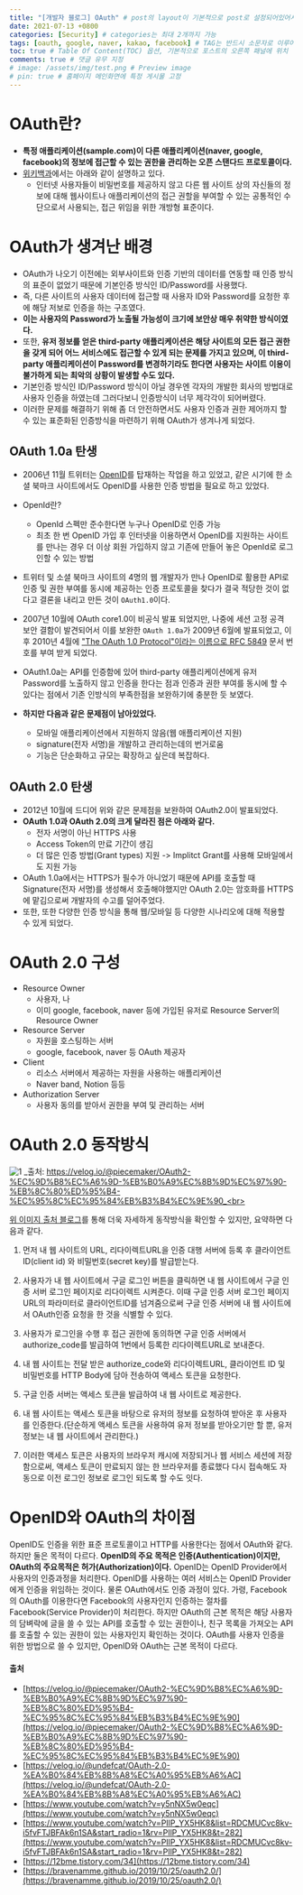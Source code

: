 ```yaml
---
title: "[개발자 블로그] OAuth" # post의 layout이 기본적으로 post로 설정되어있어서 Front Matter에 따로 layout변수를 만들어 주지 않아도 됨
date: 2021-07-13 +0800
categories: [Security] # categories는 최대 2개까지 가능
tags: [oauth, google, naver, kakao, facebook] # TAG는 반드시 소문자로 이루어져야함, 0~무한개까지 지정 가능
toc: true # Table Of Content(TOC) 옵션, 기본적으로 포스트의 오른쪽 패널에 위치
comments: true # 댓글 유무 지정
# image: /assets/img/test.png # Preview image
# pin: true # 홈페이지 메인화면에 특정 게시물 고정
---
```


# OAuth란?
- <b>특정 애플리케이션(sample.com)이 다른 애플리케이션(naver, google, facebook)의 정보에 접근할 수 있는 권한을 관리하는 오픈 스탠다드 프로토콜이다.</b>
- [위키백과](https://ko.wikipedia.org/wiki/OAuth)에서는 아래와 같이 설명하고 있다.
    - 인터넷 사용자들이 비밀번호를 제공하지 않고 다른 웹 사이트 상의 자신들의 정보에 대해 웹사이트나 애플리케이션의 접근 권할을 부여할 수 있는 공통적인 수단으로서 사용되는, 접근 위임을 위한 개방형 표준이다.

# OAuth가 생겨난 배경
- OAuth가 나오기 이전에는 외부사이트와 인증 기반의 데이터를 연동할 때 인증 방식의 표준이 없었기 때문에 기본인증 방식인 ID/Password를 사용했다.
- 즉, 다른 사이트의 사용자 데이터에 접근할 때 사용자 ID와 Password를 요청한 후에 해당 저보로 인증을 하는 구조였다.
- <b>이는 사용자의 Password가 노출될 가능성이 크기에 보안상 매우 취약한 방식이였다.</b>
- 또한, <b>유저 정보를 얻은 third-party 애플리케이션은 해당 사이트의 모든 접근 권한을 갖게 되어 어느 서비스에도 접근할 수 있게 되는 문제를 가지고 있으며, 이 third-party 애플리케이션이 Password를 변경하기라도 한다면 사용자는 사이트 이용이 불가하게 되는 최악의 상황이 발생할 수도 있다.</b>
- 기본인증 방식인 ID/Password 방식이 아닐 경우엔 각자의 개발한 회사의 방법대로 사용자 인증을 하였는데 그러다보니 인증방식이 너무 제각각이 되어버렸다.
- 이러한 문제를 해결하기 위해 좀 더 안전하면서도 사용자 인증과 권한 제어까지 할 수 있는 표준화된 인증방식을 마련하기 위해 OAuth가 생겨나게 되었다.

## OAuth 1.0a 탄생
- 2006년 11월 트위터는 [OpenID](https://ko.wikipedia.org/wiki/%EC%98%A4%ED%94%88%EC%95%84%EC%9D%B4%EB%94%94)를 탑재하는 작업을 하고 있었고, 같은 시기에 한 소셜 북마크 사이트에서도 OpenID를 사용한 인증 방법을 필요로 하고 있었다.

- OpenId란?
    - OpenId 스펙만 준수한다면 누구나 OpenID로 인증 가능
    - 최초 한 번 OpenID 가입 후 인터넷을 이용하면서 OpenID를 지원하는 사이트를 만나는 경우 더 이상 회원 가입하지 않고 기존에 만들어 놓은 OpenId로 로그인할 수 있는 방법


- 트위터 및 소셜 북마크 사이트의 4명의 웹 개발자가 만나 OpenID로 활용한 API로 인증 및 권한 부여를 동시에 제공하는 인증 프로토콜을 찾다가 결국 적당한 것이 없다고 결론을 내리고 만든 것이 `OAuth1.0`이다.
- 2007년 10월에 OAuth core1.0이 비공식 발표 되었지만, 나중에 세션 고정 공격 보안 결함이 발견되어서 이를 보완한 `OAuth 1.0a`가 2009년 6월에 발표되었고, 이후 2010년 4월에 ["The OAuth 1.0 Protocol"이라는 이름으로 RFC 5849](https://datatracker.ietf.org/doc/html/rfc5849) 문서 번호를 부여 받게 되었다.
- OAuth1.0a는 API를 인증함에 있어 third-party 애플리케이션에게 유저 Password를 노출하지 않고 인증을 한다는 점과 인증과 권한 부여를 동시에 할 수 있다는 점에서 기존 인방식의 부족한점을 보완하기에 충분한 듯 보였다.
- <b>하지만 다음과 같은 문제점이 남아있었다.</b>
    - 모바일 애플리케이션에서 지원하지 않음(웹 애플리케이션 지원)
    - signature(전자 서명)을 개발하고 관리하는데의 번거로움
    - 기능은 단순화하고 규모는 확장하고 싶은데 복잡하다.

## OAuth 2.0 탄생
- 2012년 10월에 드디어 위와 같은 문제점을 보완하여 OAuth2.0이 발표되었다.
- <b>OAuth 1.0과 OAuth 2.0의 크게 달라진 점은 아래와 같다.</b>
    - 전자 서명이 아닌 HTTPS 사용
    - Access Token의 만료 기간이 생김
    - 더 많은 인증 방법(Grant types) 지원 -> Implitct Grant를 사용해 모바일에서도 지원 가능
- OAuth 1.0a에서는 HTTPS가 필수가 아니었기 때문에 API를 호출할 때 Signature(전자 서명)를 생성해서 호출해야했지만 OAuth 2.0는 암호화를 HTTPS에 맡김으로써 개발자의 수고를 덜어주었다.
- 또한, 또한 다양한 인증 방식을 통해 웹/모바일 등 다양한 시나리오에 대해 적용할 수 있게 되었다.

# OAuth 2.0 구성
- Resource Owner
    - 사용자, 나
    - 이미 google, facebook, naver 등에 가입된 유저로 Resource Server의 Resource Owner
- Resource Server
    - 자원을 호스팅하는 서버
    - google, facebook, naver 등 OAuth 제공자
- Client
    - 리소스 서버에서 제공하는 자원을 사용하는 애플리케이션
    - Naver band, Notion 등등
- Authorization Server
    - 사용자 동의를 받아서 권한을 부여 및 관리하는 서버

# OAuth 2.0 동작방식
![1](https://user-images.githubusercontent.com/44339530/125400401-cca3b580-e3ec-11eb-9d0f-6d8eecd39306.png)
_출처: https://velog.io/@piecemaker/OAuth2-%EC%9D%B8%EC%A6%9D-%EB%B0%A9%EC%8B%9D%EC%97%90-%EB%8C%80%ED%95%B4-%EC%95%8C%EC%95%84%EB%B3%B4%EC%9E%90_<br>

[위 이미지 출처 블로그](https://velog.io/@piecemaker/OAuth2-%EC%9D%B8%EC%A6%9D-%EB%B0%A9%EC%8B%9D%EC%97%90-%EB%8C%80%ED%95%B4-%EC%95%8C%EC%95%84%EB%B3%B4%EC%9E%90)를 통해 더욱 자세하게 동작방식을 확인할 수 있지만, 요약하면 다음과 같다.<br>

1) 먼저 내 웹 사이트의 URL, 리다이렉트URL을 인증 대행 서버에 등록 후 클라이언트ID(client id) 와 비밀번호(secret key)를 발급받는다.<br>

2) 사용자가 내 웹 사이트에서 구글 로그인 버튼을 클릭하면 내 웹 사이트에서 구글 인증 서버 로그인 페이지로 리다이렉트 시켜준다. 이때 구글 인증 서버 로그인 페이지URL의 파라미터로 클라이언트ID를 넘겨줌으로써 구글 인증 서버에 내 웹 사이트에서 OAuth인증 요청을 한 것을 식별할 수 있다.<br>

3) 사용자가 로그인을 수행 후 접근 권한에 동의하면 구글 인증 서버에서 authorize_code를 발급하여 1번에서 등록한 리다이렉트URL로 보내준다.<br>

4) 내 웹 사이트는 전달 받은 authorize_code와 리다이렉트URL, 클라이언트 ID 및 비밀번호를 HTTP Body에 담아 전송하여 액세스 토큰을 요청한다.<br>

5) 구글 인증 서버는 액세스 토큰을 발급하여 내 웹 사이트로 제공한다.<br>

6) 내 웹 사이트는 액세스 토큰을 바탕으로 유저의 정보를 요청하여 받아온 후 사용자를 인증한다.(단순하게 액세스 토큰을 사용하여 유저 정보를 받아오기만 할 뿐, 유저정보는 내 웹 사이트에서 관리한다.)<br>

7) 이러한 액세스 토큰은 사용자의 브라우저 캐시에 저장되거나 웹 서비스 세션에 저장함으로써, 액세스 토큰이 만료되지 않는 한 브라우저를 종료했다 다시 접속해도 자동으로 이전 로그인 정보로 로그인 되도록 할 수도 잇다.<br>

# OpenID와 OAuth의 차이점
OpenID도 인증을 위한 표준 프로토콜이고 HTTP를 사용한다는 점에서 OAuth와 같다. 하지만 둘은 목적이 다르다. <b>OpenID의 주요 목적은 인증(Authentication)이지만, OAuth의 주요목적은 허가(Authorization)이다.</b> OpenID는 OpenID Provider에서 사용자의 인증과정을 처리한다. OpenID를 사용하는 여러 서비스는 OpenID Provider에게 인증을 위임하는 것이다. 물론 OAuth에서도 인증 과정이 있다. 가령, Facebook의 OAuth를 이용한다면 Facebook의 사용자인지 인증하는 절차를 Facebook(Service Provider)이 처리한다. 하지만 OAuth의 근본 목적은 해당 사용자의 담벼락에 글을 쓸 수 있는 API를 호출할 수 있는 권한이나, 친구 목록을 가져오는 API를 호출할 수 있는 권한이 있는 사용자인지 확인하는 것이다. OAuth를 사용자 인증을 위한 방법으로 쓸 수 있지만, OpenID와 OAuth는 근본 목적이 다르다.

#### 출처
- [https://velog.io/@piecemaker/OAuth2-%EC%9D%B8%EC%A6%9D-%EB%B0%A9%EC%8B%9D%EC%97%90-%EB%8C%80%ED%95%B4-%EC%95%8C%EC%95%84%EB%B3%B4%EC%9E%90](https://velog.io/@piecemaker/OAuth2-%EC%9D%B8%EC%A6%9D-%EB%B0%A9%EC%8B%9D%EC%97%90-%EB%8C%80%ED%95%B4-%EC%95%8C%EC%95%84%EB%B3%B4%EC%9E%90)
- [https://velog.io/@undefcat/OAuth-2.0-%EA%B0%84%EB%8B%A8%EC%A0%95%EB%A6%AC](https://velog.io/@undefcat/OAuth-2.0-%EA%B0%84%EB%8B%A8%EC%A0%95%EB%A6%AC)
- [https://www.youtube.com/watch?v=y5nNX5w0eqc](https://www.youtube.com/watch?v=y5nNX5w0eqc)
- [https://www.youtube.com/watch?v=PIlP_YX5HK8&list=RDCMUCvc8kv-i5fvFTJBFAk6n1SA&start_radio=1&rv=PIlP_YX5HK8&t=282](https://www.youtube.com/watch?v=PIlP_YX5HK8&list=RDCMUCvc8kv-i5fvFTJBFAk6n1SA&start_radio=1&rv=PIlP_YX5HK8&t=282)
- [https://12bme.tistory.com/34](https://12bme.tistory.com/34)
- [https://bravenamme.github.io/2019/10/25/oauth2.0/](https://bravenamme.github.io/2019/10/25/oauth2.0/)